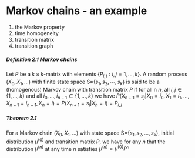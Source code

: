# Markov chains - an example

1. the Markov property
2. time homogeneity
3. transition matrix
4. transition graph

##### Definition 2.1 Markov chains

Let $P$ be a $k\times k$-matrix with elements {$P_{i,j}: i,j=1,\dots,k$}. A random process $(X_0, X_1,\dots)$ with finite state space S={$s_1,s_2,\cdots,s_k$} is said to be a (homogenous) Markov chain with transition matrix $P$ if for all n $n$, all $i,j\in \{1,\dots,k\}$ and all $i_0,\dots,i_{n-1}\in \{1,\dots,k\}$ we have $P(X_{n+1}=s_j|X_0=i_0,X_1=i_1,\dots,X_{n-1}=i_{n-1},X_n=i)=P(X_{n+1}=s_j|X_n=i)=P_{i,j}$

##### Theorem 2.1

For a Markov chain $(X_0,X_1,\dots)$ with state space S={$s_1,s_2,\dots,s_k$}, initial distribution $\mu^{(0)}$ and transition matrix $P$, we have for any $n$ that the distribution $\mu^{(n)}$ at any time $n$ satisfies $\mu^{(n)}=\mu^{(0)}P^n$
